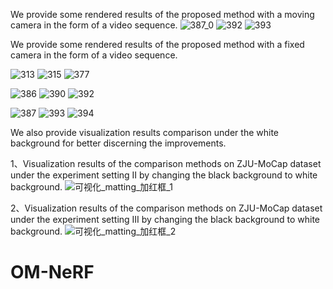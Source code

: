We provide some rendered results of the proposed method with a moving camera in the form of a video sequence.
![387_0](https://github.com/user-attachments/assets/996bccef-1898-4e6f-afff-df18f484b1e5)
![392](https://github.com/user-attachments/assets/8969b8be-338f-4d1f-8d4b-bcc00e4014ae)
![393](https://github.com/user-attachments/assets/fb33189c-2bee-4a3b-9343-81be8abd39d2)






We provide some rendered results of the proposed method with a fixed camera in the form of a video sequence.

![313](https://github.com/bing-stu/OM-NeRF/assets/56222890/aa87f117-9668-4840-ac62-74d388d0e5b9) ![315](https://github.com/bing-stu/OM-NeRF/assets/56222890/2b5e5fb0-b424-425a-b139-086f99bf2631) ![377](https://github.com/bing-stu/OM-NeRF/assets/56222890/f7323a3d-5f97-4a5b-9ec2-3e5411da5aca)

![386](https://github.com/bing-stu/OM-NeRF/assets/56222890/ee0ccd81-4c44-4c59-8ef2-094b124e8992) ![390](https://github.com/bing-stu/OM-NeRF/assets/56222890/db975f21-87a1-4313-a9fe-ed24518f837e) ![392](https://github.com/bing-stu/OM-NeRF/assets/56222890/df48452f-1bdc-491f-a8ba-f52badfc9053)


![387](https://github.com/bing-stu/OM-NeRF/assets/56222890/55bc0944-df9b-4b4b-adaa-e7d55f1fc7c4) ![393](https://github.com/bing-stu/OM-NeRF/assets/56222890/e69a627d-f3c7-49ec-82e0-7c077477b50a) ![394](https://github.com/bing-stu/OM-NeRF/assets/56222890/4b499311-5823-4356-b509-7a13ab5d97d3)

We also provide visualization results comparison under the white background for better discerning the improvements.

1、Visualization results of the comparison methods on ZJU-MoCap dataset under the experiment setting II by changing the black background to white background.
![可视化_matting_加红框_1](https://github.com/bing-stu/OM-NeRF/assets/56222890/907d04c5-e38d-43a8-bc0e-995610a1bc70)

2、Visualization results of the comparison methods on ZJU-MoCap dataset under the experiment setting III by changing the black background to white background.
![可视化_matting_加红框_2](https://github.com/bing-stu/OM-NeRF/assets/56222890/892ad910-827b-42aa-8e83-e4bb8d94a3e7)



# OM-NeRF

